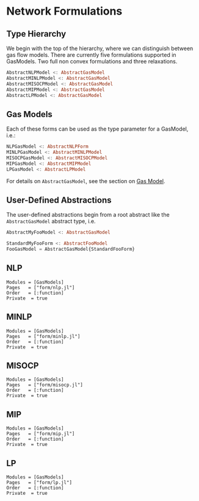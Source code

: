 # Network Formulations

## Type Hierarchy
We begin with the top of the hierarchy, where we can distinguish between gas flow models. There are currently five formulations supported in GasModels. Two full non convex formulations and three relaxations.

```julia
AbstractNLPModel <: AbstractGasModel
AbstractMINLPModel <: AbstractGasModel
AbstractMISOCPModel <: AbstractGasModel
AbstractMIPModel <: AbstractGasModel
AbstractLPModel <: AbstractGasModel
```

## Gas Models
Each of these forms can be used as the type parameter for a GasModel, i.e.:

```julia
NLPGasModel <: AbstractNLPForm
MINLPGasModel <: AbstractMINLPModel
MISOCPGasModel <: AbstractMISOCPModel
MIPGasModel <: AbstractMIPModel
LPGasModel <: AbstractLPModel
```

For details on `AbstractGasModel`, see the section on [Gas Model](@ref).

## User-Defined Abstractions

The user-defined abstractions begin from a root abstract like the `AbstractGasModel` abstract type, i.e.

```julia
AbstractMyFooModel <: AbstractGasModel

StandardMyFooForm <: AbstractFooModel
FooGasModel = AbstractGasModel{StandardFooForm}
```

## NLP

```@autodocs
Modules = [GasModels]
Pages   = ["form/nlp.jl"]
Order   = [:function]
Private  = true
```

## MINLP

```@autodocs
Modules = [GasModels]
Pages   = ["form/minlp.jl"]
Order   = [:function]
Private  = true
```

## MISOCP

```@autodocs
Modules = [GasModels]
Pages   = ["form/misocp.jl"]
Order   = [:function]
Private  = true
```

## MIP

```@autodocs
Modules = [GasModels]
Pages   = ["form/mip.jl"]
Order   = [:function]
Private  = true
```

## LP

```@autodocs
Modules = [GasModels]
Pages   = ["form/lp.jl"]
Order   = [:function]
Private  = true
```
